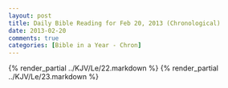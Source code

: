 ```yaml
---
layout: post
title: Daily Bible Reading for Feb 20, 2013 (Chronological)
date: 2013-02-20
comments: true
categories: [Bible in a Year - Chron]
---
```

{% render_partial ../KJV/Le/22.markdown %}
{% render_partial ../KJV/Le/23.markdown %}
